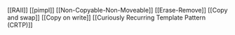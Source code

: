 [[RAII]]
[[pimpl]]
[[Non-Copyable-Non-Moveable]]
[[Erase-Remove]]
[[Copy and swap]]
[[Copy on write]]
[[Curiously Recurring Template Pattern (CRTP)]]



